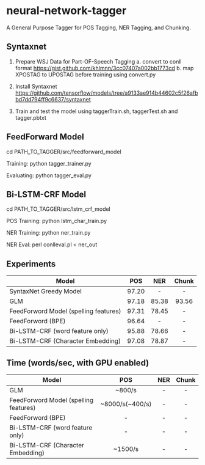  # neural-network-tagger
A General Purpose Tagger for POS Tagging, NER Tagging, and Chunking.


<h2>Syntaxnet</h2>

1. Prepare WSJ Data for Part-OF-Speech Tagging
a. convert to conll format 
https://gist.github.com/khlmnn/3cc07407a002bb1773cd
b. map XPOSTAG to UPOSTAG before training using convert.py

2. Install Syntaxnet 
https://github.com/tensorflow/models/tree/a9133ae914b44602c5f26afbbd7dd794ff9c6637/syntaxnet
3. Train and test the model using taggerTrain.sh, taggerTest.sh and tagger.pbtxt

<h2>FeedForward Model</h2>

cd PATH_TO_TAGGER/src/feedforward_model

Training: python tagger_trainer.py 

Evaluating: python tagger_eval.py

<h2>Bi-LSTM-CRF Model</h2>

cd PATH_TO_TAGGER/src/lstm_crf_model

POS Training: python lstm_char_train.py

NER Training: python ner_train.py

NER Eval: perl conlleval.pl < ner_out

<h2>Experiments</h2>

Model                                                                                                           | POS  | NER | Chunk
--------------------------------------------------------------------------------------------------------------- | :---: | :---: | :-------:
SyntaxNet Greedy Model                                             | 97.20 |  - | -
GLM | 97.18 | 85.38 | 93.56
FeedForword Model (spelling features) | 97.31 | 78.45 | -
FeedForword (BPE) | 96.64 | - | -
Bi-LSTM-CRF (word feature only) | 95.88 | 78.66 | -
Bi-LSTM-CRF (Character Embedding) | 97.08 | 78.87 | -


<h2> Time (words/sec, with GPU enabled) </h2>

Model                                                                                                           | POS  | NER | Chunk
--------------------------------------------------------------------------------------------------------------- | :---: | :---: | :-------:
GLM | ~800/s | - | -
FeedForword Model (spelling features) | ~8000/s(~400/s) | - | -
FeedForword (BPE) | - | - | -
Bi-LSTM-CRF (word feature only) | - | - | -
Bi-LSTM-CRF (Character Embedding) | ~1500/s | - | -

 
